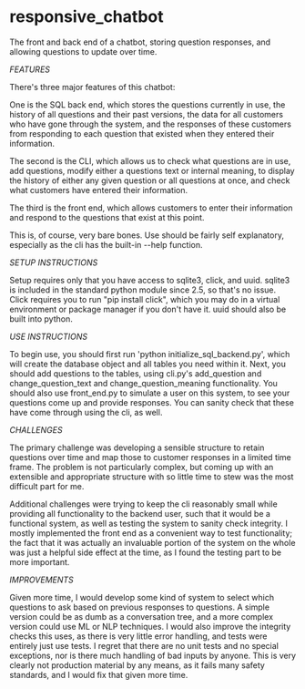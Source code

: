 # responsive_chatbot
The front and back end of a chatbot, storing question responses, and allowing questions to update over time.


*FEATURES*

There's three major features of this chatbot: 

One is the SQL back end, which stores the questions currently in use, the history of all questions and their past versions, the data for all customers who have gone through the system, and the responses of these customers from responding to each question that existed when they entered their information.

The second is the CLI, which allows us to check what questions are in use, add questions, modify either a questions text or internal meaning, to display the history of either any given question or all questions at once, and check what customers have entered their information.

The third is the front end, which allows customers to enter their information and respond to the questions that exist at this point.

This is, of course, very bare bones.  Use should be fairly self explanatory, especially as the cli has the built-in --help function.  


*SETUP INSTRUCTIONS*

Setup requires only that you have access to sqlite3, click, and uuid.  sqlite3 is included in the standard python module since 2.5, so that's no issue.  Click requires you to run "pip install click", which you may do in a virtual environment or package manager if you don't have it.  uuid should also be built into python.


*USE INSTRUCTIONS*

To begin use, you should first run 'python initialize_sql_backend.py', which will create the database object and all tables you need within it.  Next, you should add questions to the tables, using cli.py's add_question and change_question_text and change_question_meaning functionality.  You should also use front_end.py to simulate a user on this system, to see your questions come up and provide responses.  You can sanity check that these have come through using the cli, as well.  


*CHALLENGES*

The primary challenge was developing a sensible structure to retain questions over time and map those to customer responses in a limited time frame. The problem is not particularly complex, but coming up with an extensible and appropriate structure with so little time to stew was the most difficult part for me.

Additional challenges were trying to keep the cli reasonably small while providing all functionality to the backend user, such that it would be a functional system, as well as testing the system to sanity check integrity.  I mostly implemented the front end as a convenient way to test functionality; the fact that it was actually an invaluable portion of the system on the whole was just a helpful side effect at the time, as I found the testing part to be more important.


*IMPROVEMENTS*

Given more time, I would develop some kind of system to select which questions to ask based on previous responses to questions.  A simple version could be as dumb as a conversation tree, and a more complex version could use ML or NLP techniques.  I would also improve the integrity checks this uses, as there is very little error handling, and tests were entirely just use tests.  I regret that there are no unit tests and no special exceptions, nor is there much handling of bad inputs by anyone.  This is very clearly not production material by any means, as it fails many safety standards, and I would fix that given more time.